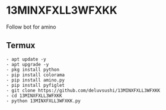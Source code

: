 # 13MINXFXLL3WFXKK
Follow bot for amino

## Termux
```shell
- apt update -y
- apt upgrade -y
- pkg install python
- pip install colorama
- pip install amino.py
- pip install pyfiglet
- git clone https://github.com/deluvsushi/13MINXFXLL3WFXKK
- cd 13MINXFXLL3WFXKK
- python 13MINXFXLL3WFXKK.py
```
